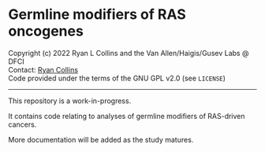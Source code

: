# Germline modifiers of RAS oncogenes  

Copyright (c) 2022 Ryan L Collins and the Van Allen/Haigis/Gusev Labs @ DFCI  
Contact: [Ryan Collins](mailto:Ryan_Collins@dfci.harvard.edu)  
Code provided under the terms of the GNU GPL v2.0 (see `LICENSE`)

---  

This repository is a work-in-progress.  

It contains code relating to analyses of germline modifiers of RAS-driven cancers.  

More documentation will be added as the study matures.  
